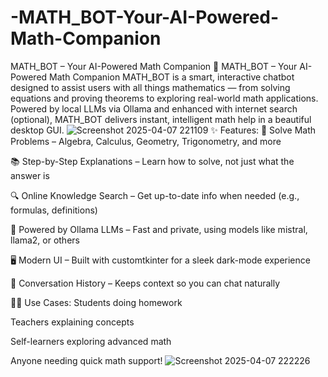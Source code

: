 # -MATH_BOT-Your-AI-Powered-Math-Companion
MATH_BOT – Your AI-Powered Math Companion
🤖 MATH_BOT – Your AI-Powered Math Companion
MATH_BOT is a smart, interactive chatbot designed to assist users with all things mathematics — from solving equations and proving theorems to exploring real-world math applications. Powered by local LLMs via Ollama and enhanced with internet search (optional), MATH_BOT delivers instant, intelligent math help in a beautiful desktop GUI.
![Screenshot 2025-04-07 221109](https://github.com/user-attachments/assets/1ab0e3b1-ee94-4606-a139-4e324203b699)
✨ Features:
🧮 Solve Math 
Problems – Algebra, Calculus, Geometry, Trigonometry, and more

📚 Step-by-Step Explanations – Learn how to solve, not just what the answer is

🔍 Online Knowledge Search – Get up-to-date info when needed (e.g., formulas, definitions)

🧠 Powered by Ollama LLMs – Fast and private, using models like mistral, llama2, or others

🖥️ Modern UI – Built with customtkinter for a sleek dark-mode experience

🧵 Conversation History – Keeps context so you can chat naturally

🧑‍🏫 Use Cases:
Students doing homework

Teachers explaining concepts

Self-learners exploring advanced math

Anyone needing quick math support!
![Screenshot 2025-04-07 222226](https://github.com/user-attachments/assets/1b9d3bbe-f584-423a-9474-32396f90e152)

